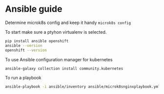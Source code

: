 # Ansible guide

Determine microk8s config and keep it handy
```microk8s config```

To start make sure a ptyhon virtualenv is selected.

```bash
pip install ansible openshift
ansible --version
openshift --version
```

To use Ansible configuration manager for kubernetes

```ansible-galaxy collection install community.kubernetes```

To run a playbook

```bash
ansible-playbook -i ansible/inventory ansible/microk8snginxplaybook.yml
```
